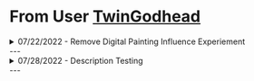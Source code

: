 # From User [TwinGodhead](https://discord.com/users/211381665480572929)

<details>
<summary>07/22/2022 - Remove Digital Painting Influence Experiement</summary>
<br>
<p>I did experiments for the optimal pattern to remove  the digital painting influence and found that it works best when the negative weight is somewhere between -40 and -60 and ensuring all positive weight prompts have a weight at least 1 higher than the digital painting is negative. Example:</p>
<p>doctor::50.0 digital painting::-49.0</p>
<p>-50 seems about perfect, but I have trouble telling if -45 is better.</p>
<p>See example in this thread: <a href="https://discord.com/channels/662267976984297473/1000229361078784020">https://discord.com/channels/662267976984297473/1000229361078784020</a></p>
<p>The positive weight doesn&#39;t seem to make a difference so long as it&#39;s at least 1 more in magnitude to the negative weight.</p>
<p><code>doctor::75.0 digital painting::-50.00</code></p>
<p>Appears identical to</p>
<p><code>doctor::51.0 digital painting::-50.00</code></p>
<p>I tested everything with the same seed to reduce extraneous variation. I&#39;ll test multi-prompts another time</p>
<br>
</details>
---
<details>
<summary>07/28/2022 - Description Testing </summary>
<br>
<p>A fair description. The initial noise would look something like this image</p>
<p><a href="https://cdn.discordapp.com/attachments/996170079102312468/1002330694984405083/name.png"><img alt="Midjourney Discord Picture" src="https://cdn.discordapp.com/attachments/996170079102312468/1002330694984405083/name.png"></a></p>
<p>With --hd, it would be close to this. That&#39;s the difference. A larger starting images giving more variation per image patch in terms of the visible size for each squared cm on the image. That lets it create denser details.</p>
<p><a href="https://media.discordapp.net/attachments/996170079102312468/1002331106609217586/name_hd.png?width=539&amp;height=539"><img alt="Midjourney Discord Picture" src="https://media.discordapp.net/attachments/996170079102312468/1002331106609217586/name_hd.png?width=539&amp;height=539""></a></p>
<ol>
<li><p>They would not give images higher weight in the training data to achieve that effect. That would cause too many side effects. They&#39;re either adding words to the prompt or adding vectors to the output of certain neural network layers based on what they want to inject.</p>
</li>
<li><p>Additionally, to achieve the &quot;variations&quot; feature, it appears they take a partially done frame from the source image, maybe at 80% finished, and add a layer of noise on top then have it finish from there to produce something different yet close to the source. (edited)</p>
</li>
</ol>
<br>
</details>
---
